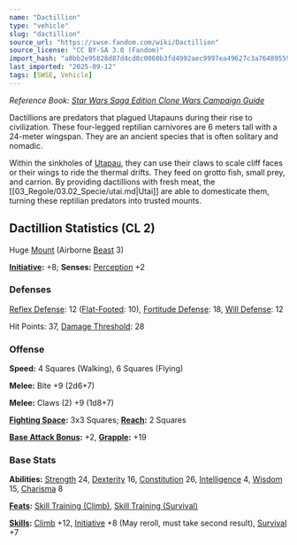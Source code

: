 ```yaml
---
name: "Dactillion"
type: "vehicle"
slug: "dactillion"
source_url: "https://swse.fandom.com/wiki/Dactillion"
source_license: "CC BY-SA 3.0 (Fandom)"
import_hash: "a8bb2e95828d87d4cd8c0060b3fd4992aec9997ea49627c3a76489559777b41f"
last_imported: "2025-09-12"
tags: [SWSE, Vehicle]
---
```

*Reference Book: [Star Wars Saga Edition Clone Wars Campaign Guide](https://swse.fandom.com/wiki/Star_Wars_Saga_Edition_Clone_Wars_Campaign_Guide)*

Dactillions are predators that plagued Utapauns during their rise to civilization. These four-legged reptilian carnivores are 6 meters tall with a 24-meter wingspan. They are an ancient species that is often solitary and nomadic.

Within the sinkholes of [Utapau](https://swse.fandom.com/wiki/Utapau), they can use their claws to scale cliff faces or their wings to ride the thermal drifts. They feed on grotto fish, small prey, and carrion. By providing dactillions with fresh meat, the [[03_Regole/03.02_Specie/utai.md|Utai]] are able to domesticate them, turning these reptilian predators into trusted mounts.
## Dactillion Statistics (CL 2)
Huge [Mount](https://swse.fandom.com/wiki/Mount) (Airborne [Beast](https://swse.fandom.com/wiki/Beast) 3)

**[Initiative](https://swse.fandom.com/wiki/Initiative):** +8; **Senses:** [Perception](https://swse.fandom.com/wiki/Perception) +2
### Defenses
[Reflex Defense](https://swse.fandom.com/wiki/Reflex_Defense): 12 ([Flat-Footed](https://swse.fandom.com/wiki/Flat-Footed): 10), [Fortitude Defense](https://swse.fandom.com/wiki/Fortitude_Defense): 18, [Will Defense](https://swse.fandom.com/wiki/Will_Defense): 12

Hit Points: 37, [Damage Threshold](https://swse.fandom.com/wiki/Damage_Threshold): 28
### Offense
**Speed:** 4 Squares (Walking), 6 Squares (Flying)

**Melee:** Bite +9 (2d6+7)

**Melee:** Claws (2) +9 (1d8+7)

**[Fighting Space](https://swse.fandom.com/wiki/Fighting_Space):** 3x3 Squares; **[Reach](https://swse.fandom.com/wiki/Reach):** 2 Squares

**[Base Attack Bonus](https://swse.fandom.com/wiki/Base_Attack_Bonus):** +2, **[Grapple](https://swse.fandom.com/wiki/Grapple):** +19
### Base Stats
**Abilities:** [Strength](https://swse.fandom.com/wiki/Strength) 24, [Dexterity](https://swse.fandom.com/wiki/Dexterity) 16, [Constitution](https://swse.fandom.com/wiki/Constitution) 26, [Intelligence](https://swse.fandom.com/wiki/Intelligence) 4, [Wisdom](https://swse.fandom.com/wiki/Wisdom) 15, [Charisma](https://swse.fandom.com/wiki/Charisma) 8

**[Feats](https://swse.fandom.com/wiki/Feats):** [Skill Training (Climb)](https://swse.fandom.com/wiki/Skill_Training_(Climb)), [Skill Training (Survival)](https://swse.fandom.com/wiki/Skill_Training_(Survival))

**[Skills](https://swse.fandom.com/wiki/Skills):** [Climb](https://swse.fandom.com/wiki/Climb) +12, [Initiative](https://swse.fandom.com/wiki/Initiative) +8 (May reroll, must take second result), [Survival](https://swse.fandom.com/wiki/Survival) +7